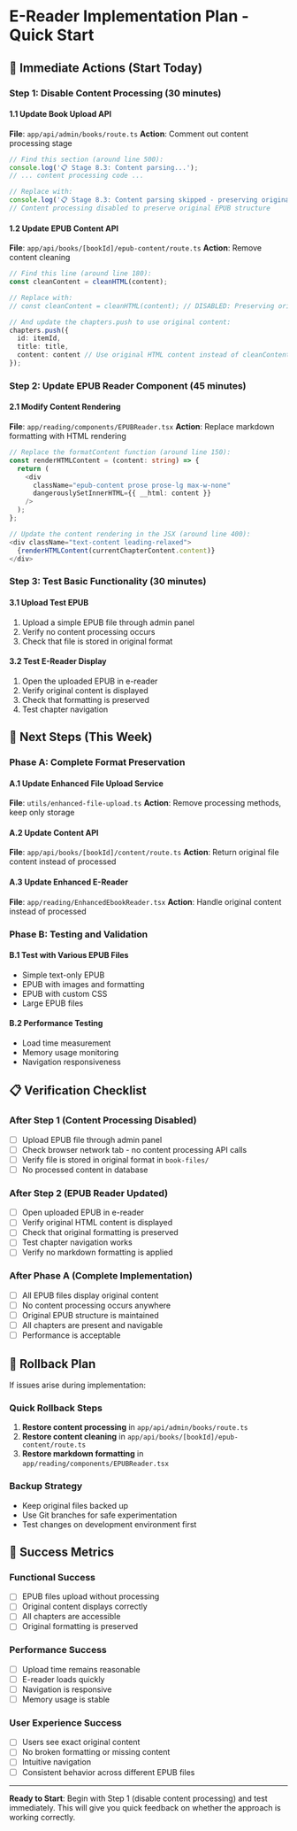 # E-Reader Implementation Plan - Quick Start

## 🚀 **Immediate Actions (Start Today)**

### **Step 1: Disable Content Processing (30 minutes)**

#### 1.1 Update Book Upload API
**File**: `app/api/admin/books/route.ts`
**Action**: Comment out content processing stage

```typescript
// Find this section (around line 500):
console.log('📋 Stage 8.3: Content parsing...');
// ... content processing code ...

// Replace with:
console.log('📋 Stage 8.3: Content parsing skipped - preserving original format');
// Content processing disabled to preserve original EPUB structure
```

#### 1.2 Update EPUB Content API
**File**: `app/api/books/[bookId]/epub-content/route.ts`
**Action**: Remove content cleaning

```typescript
// Find this line (around line 180):
const cleanContent = cleanHTML(content);

// Replace with:
// const cleanContent = cleanHTML(content); // DISABLED: Preserving original content

// And update the chapters.push to use original content:
chapters.push({
  id: itemId,
  title: title,
  content: content // Use original HTML content instead of cleanContent
});
```

### **Step 2: Update EPUB Reader Component (45 minutes)**

#### 2.1 Modify Content Rendering
**File**: `app/reading/components/EPUBReader.tsx`
**Action**: Replace markdown formatting with HTML rendering

```typescript
// Replace the formatContent function (around line 150):
const renderHTMLContent = (content: string) => {
  return (
    <div 
      className="epub-content prose prose-lg max-w-none"
      dangerouslySetInnerHTML={{ __html: content }}
    />
  );
};

// Update the content rendering in the JSX (around line 400):
<div className="text-content leading-relaxed">
  {renderHTMLContent(currentChapterContent.content)}
</div>
```

### **Step 3: Test Basic Functionality (30 minutes)**

#### 3.1 Upload Test EPUB
1. Upload a simple EPUB file through admin panel
2. Verify no content processing occurs
3. Check that file is stored in original format

#### 3.2 Test E-Reader Display
1. Open the uploaded EPUB in e-reader
2. Verify original content is displayed
3. Check that formatting is preserved
4. Test chapter navigation

## 🔧 **Next Steps (This Week)**

### **Phase A: Complete Format Preservation**

#### A.1 Update Enhanced File Upload Service
**File**: `utils/enhanced-file-upload.ts`
**Action**: Remove processing methods, keep only storage

#### A.2 Update Content API
**File**: `app/api/books/[bookId]/content/route.ts`
**Action**: Return original file content instead of processed

#### A.3 Update Enhanced E-Reader
**File**: `app/reading/EnhancedEbookReader.tsx`
**Action**: Handle original content instead of processed

### **Phase B: Testing and Validation**

#### B.1 Test with Various EPUB Files
- Simple text-only EPUB
- EPUB with images and formatting
- EPUB with custom CSS
- Large EPUB files

#### B.2 Performance Testing
- Load time measurement
- Memory usage monitoring
- Navigation responsiveness

## 📋 **Verification Checklist**

### **After Step 1 (Content Processing Disabled)**
- [ ] Upload EPUB file through admin panel
- [ ] Check browser network tab - no content processing API calls
- [ ] Verify file is stored in original format in `book-files/`
- [ ] No processed content in database

### **After Step 2 (EPUB Reader Updated)**
- [ ] Open uploaded EPUB in e-reader
- [ ] Verify original HTML content is displayed
- [ ] Check that original formatting is preserved
- [ ] Test chapter navigation works
- [ ] Verify no markdown formatting is applied

### **After Phase A (Complete Implementation)**
- [ ] All EPUB files display original content
- [ ] No content processing occurs anywhere
- [ ] Original EPUB structure is maintained
- [ ] All chapters are present and navigable
- [ ] Performance is acceptable

## 🚨 **Rollback Plan**

If issues arise during implementation:

### **Quick Rollback Steps**
1. **Restore content processing** in `app/api/admin/books/route.ts`
2. **Restore content cleaning** in `app/api/books/[bookId]/epub-content/route.ts`
3. **Restore markdown formatting** in `app/reading/components/EPUBReader.tsx`

### **Backup Strategy**
- Keep original files backed up
- Use Git branches for safe experimentation
- Test changes on development environment first

## 🎯 **Success Metrics**

### **Functional Success**
- [ ] EPUB files upload without processing
- [ ] Original content displays correctly
- [ ] All chapters are accessible
- [ ] Original formatting is preserved

### **Performance Success**
- [ ] Upload time remains reasonable
- [ ] E-reader loads quickly
- [ ] Navigation is responsive
- [ ] Memory usage is stable

### **User Experience Success**
- [ ] Users see exact original content
- [ ] No broken formatting or missing content
- [ ] Intuitive navigation
- [ ] Consistent behavior across different EPUB files

---

**Ready to Start**: Begin with Step 1 (disable content processing) and test immediately. This will give you quick feedback on whether the approach is working correctly. 
